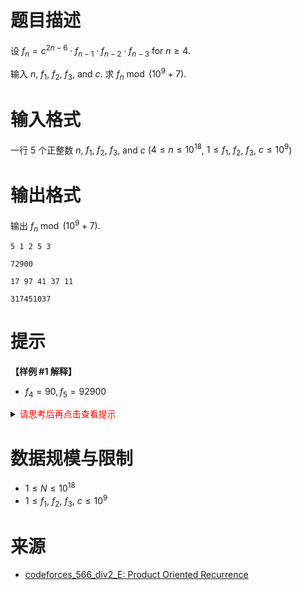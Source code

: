 # 题目描述

设 $f_{n} = c^{2n-6} \cdot f_{n-1} \cdot f_{n-2} \cdot f_{n-3}$ for $n \ge 4$.

输入 $n$, $f_{1}$, $f_{2}$, $f_{3}$, and $c$. 求 $f_{n} \bmod (10^{9}+7)$.

# 输入格式

一行 $5$ 个正整数  $n$, $f_{1}$, $f_{2}$, $f_{3}$, and $c$ ($4 \le n \le 10^{18}$, $1 \le f_{1}$, $f_{2}$, $f_{3}$, $c \le 10^{9}$)

# 输出格式

输出 $f_{n} \bmod (10^{9} + 7)$.

```input1
5 1 2 5 3
```

```output1
72900
```

```input2
17 97 41 37 11
```

```output2
317451037
```

# 提示
**【样例 #1 解释】**
- $f_4=90, f_5=92900$

<details>
<summary><font color="#FF0000">请思考后再点击查看提示</font></summary>

</details>

# 数据规模与限制
* $1 \le N \le 10^{18}$
* $1 \le f_{1}$, $f_{2}$, $f_{3}$, $c \le 10^{9}$

# 来源
* [codeforces_566_div2_E: Product Oriented Recurrence](https://codeforces.com/contest/1182/problem/E)